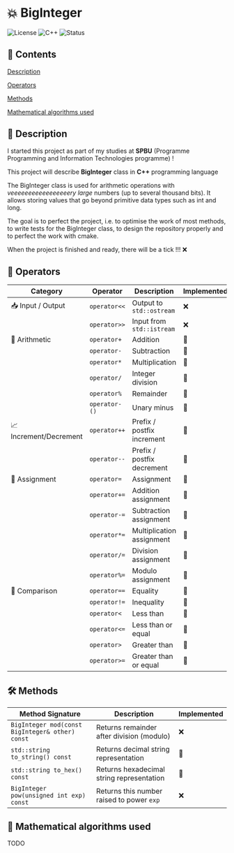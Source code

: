 # 💥 BigInteger
![License](https://img.shields.io/badge/license-MIT-blue.svg)
![C++](https://img.shields.io/badge/language-C++17-blue)
![Status](https://img.shields.io/badge/status-active-brightgreen)

## 🚀 Contents
[Description](#Description)

[Operators](#Operators)

[Methods](#Methods)

[Mathematical algorithms used](#Mathematical)


## 📖 <a id="Description">Description</a>
I started this project as part of my studies at **SPBU** (Programme Programming and Information Technologies programme) !

This project will describe **BigInteger** class in **C++** programming language

The BigInteger class is used for arithmetic operations with *veeeeeeeeeeeeeeeeery large* numbers (up to several thousand bits).
It allows storing values that go beyond primitive data types such as int and long.

The goal is to perfect the project, i.e. to optimise the work of most methods, to write tests for the BigInteger class, to design the repository properly and to perfect the work with cmake.

When the project is finished and ready, there will be a tick !!! ❌

## 🔧 <a id="Operators">Operators</a>
| Category               | Operator                          | Description                      | Implemented |
| ---------------------- | --------------------------------- | -------------------------------- | ----------- |
| 📥 Input / Output      | `operator<<`                      | Output to `std::ostream`         | ❌          |
|                        | `operator>>`                      | Input from `std::istream`        | ❌           |
| 📐 Arithmetic          | `operator+`                       | Addition                        | 🔄           |
|                        | `operator-`                       | Subtraction                      | 🔄           |
|                        | `operator*`                       | Multiplication                   | 🔄           |
|                        | `operator/`                       | Integer division                 | 🔄           |
|                        | `operator%`                       | Remainder                        | 🔄           |
|                        | `operator-()`                     | Unary minus                      | 🔄           |
| 📈 Increment/Decrement | `operator++`                      | Prefix / postfix increment       | 🔄          |
|                        | `operator--`                      | Prefix / postfix decrement       | 🔄           |
| 🟰 Assignment          | `operator=`                       | Assignment                       | 🔄           |
|                        | `operator+=`                      | Addition assignment              | 🔄           |
|                        | `operator-=`                      | Subtraction assignment           | 🔄           |
|                        | `operator*=`                      | Multiplication assignment        | 🔄           |
|                        | `operator/=`                      | Division assignment              | 🔄           |
|                        | `operator%=`                      | Modulo assignment                | 🔄           |
| 🧮 Comparison          | `operator==`                      | Equality                         | 🔄           |
|                        | `operator!=`                      | Inequality                       | 🔄           |
|                        | `operator<`                       | Less than                        | 🔄           |
|                        | `operator<=`                      | Less than or equal               | 🔄           |
|                        | `operator>`                       | Greater than                     | 🔄           |
|                        | `operator>=`                      | Greater than or equal            | 🔄           |



## 🛠️ <a id="Methods">Methods</a>
| Method Signature                                                           | Description                                             | Implemented |
| -------------------------------------------------------------------------- | ------------------------------------------------------- | ----------- |
| `BigInteger mod(const BigInteger& other) const`                            | Returns remainder after division (modulo)               | ❌         |
| `std::string to_string() const`                                            | Returns decimal string representation                   | 🔄           |
| `std::string to_hex() const`                                               | Returns hexadecimal string representation               | 🔄           |
| `BigInteger pow(unsigned int exp) const`                                   | Returns this number raised to power `exp`               | ❌           |

## 🧠 <a id="Mathematical">Mathematical algorithms used</a>
TODO

